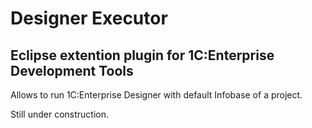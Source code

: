 # Designer Executor

## Eclipse extention plugin for 1C:Enterprise Development Tools

Allows to run 1C:Enterprise Designer with default Infobase of a project.

Still under construction.